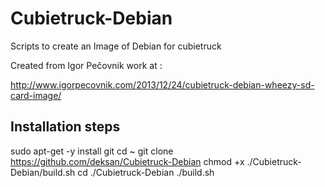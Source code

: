Cubietruck-Debian
=================

Scripts to create an Image of Debian for cubietruck

Created from Igor Pečovnik work at :

http://www.igorpecovnik.com/2013/12/24/cubietruck-debian-wheezy-sd-card-image/


Installation steps
------------------
sudo apt-get -y install git
cd ~
git clone https://github.com/deksan/Cubietruck-Debian
chmod +x ./Cubietruck-Debian/build.sh
cd ./Cubietruck-Debian
./build.sh